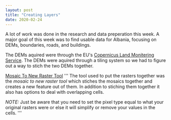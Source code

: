 ```yaml
---
layout: post
title: "Creating Layers"
date: 2020-02-24
---
```


A lot of work was done in the research and data preperation this week. A major goal of this week was to find usable data for Albania, focusing on DEMs, boundaries, roads, and buildings.

The DEMs aquired were through the EU's [Copernicus Land Monitering Service](https://land.copernicus.eu/). The DEMs were aquired through a tiling system so we had to figure out a way to stich the two DEMs together.

[Mosaic To New Raster Tool](https://pro.arcgis.com/en/pro-app/tool-reference/data-management/mosaic-to-new-raster.htm)
'''
  The tool used to put the rasters together was the _mosaic to new raster tool_ which stiches the mosaics together and creates a new feature out of them. In addition to stiching them together it also has options to deal with overlapping cells.
  
  _NOTE:_ Just be aware that you need to set the pixel type equal to what your original rasters were or else it will simplify or remove your values in the cells.
'''

